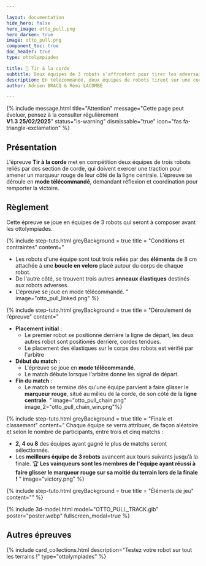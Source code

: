 ```yaml
---

layout: documentation
hide_hero: false
hero_image: otto_pull.png
hero_darken: true
image: otto_pull.png
component_toc: true
doc_header: true
type: ottolympiades

title: 💪 Tir à la corde
subtitle: Deux équipes de 3 robots s'affrontent pour tirer les adversaires de leur côté !
description: En télécommandé, deux équipes de robots tirent sur une corde pour faire passer le marqueur rouge de leur côté de la ligne.
author: Adrien BRACQ & Rémi LACOMBE

---
```


{% include message.html title="Attention" message="Cette page peut évoluer, pensez à la consulter régulièrement  
**V1.3 25/02/2025**" status="is-warning" dismissable="true" icon="fas fa-triangle-exclamation" %}

## Présentation

L'épreuve **Tir à la corde** met en compétition deux équipes de trois robots reliés par des section de corde, qui doivent exercer une traction pour amener un marqueur rouge de leur côté de la ligne centrale. L'épreuve se déroule en **mode télécommandé**, demandant réflexion et coordination pour remporter la victoire.

## Règlement

Cette épreuve se joue en équipes de 3 robots qui seront à composer avant les ottolympiades.

{% include step-tuto.html
greyBackground = true
title = "Conditions et contraintes"
content="
- Les robots d'une équipe sont tout trois reliés par des **éléments** de 8 cm attachée à une **boucle en velcro** placé autour du corps de chaque robot.
- De l'autre côté, se trouvent trois autres **anneaux élastiques** destinés aux robots adverses.
- L'épreuve se joue en mode télécommandé.
  "
  image="otto_pull_linked.png" %}

{% include step-tuto.html
greyBackground = true
title = "Déroulement de l’épreuve"
content="
- **Placement initial** :
  - Le premier robot se positionne derrière la ligne de départ, les deux autres robot sont positionés derrière, cordes tendues.
  - Le placement des élastiques sur le corps des robots est vérifié par l'arbitre
- **Début du match** :
  - L'épreuve se joue en **mode télécommandé**.
  - Le match débute lorsque l'arbitre donne les signal de départ.
- **Fin du match** :
  - Le match se termine dès qu'une équipe parvient à faire glisser le **marqueur rouge**, situé au milieu de la corde, de son côté de la **ligne centrale**.
    "
    image="otto_pull_chain.png" 
    image_2="otto_pull_chain_win.png"%}

{% include step-tuto.html
greyBackground = true
title = "Finale et classement"
content="
Chaque équipe se verra attribuer, de façon aléatoire et selon le nombre de participants, entre trois et cinq matchs : 
- **2, 4 ou 8** des équipes ayant gagné le plus de matchs seront sélectionnés.
- Les **meilleurs équipe de 3 robots** avancent aux tours suivants jusqu’à la finale.
  🏆 **Les vainqueurs sont les membres de l'équipe ayant réussi à faire glisser le marqueur rouge sur sa moitié du terrain lors de la finale !** " image="victory.png" %}

{% include step-tuto.html
greyBackground = true
title = "Éléments de jeu"
content="" %}

{% include 3d-model.html model="OTTO_PULL_TRACK.glb" poster="poster.webp" fullscreen_modal=true %}

## Autres épreuves

{%
  include card_collections.html
  description="Testez votre robot sur tout les terrains !"
  type="ottolympiades"
%}


